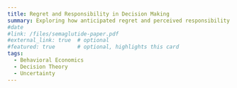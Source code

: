 ```yaml
---
title: Regret and Responsibility in Decision Making
summary: Exploring how anticipated regret and perceived responsibility shape choices under uncertainty.
#date
#link: /files/semaglutide-paper.pdf
#external_link: true  # optional
#featured: true       # optional, highlights this card
tags:
  - Behavioral Economics
  - Decision Theory
  - Uncertainty
---
```

